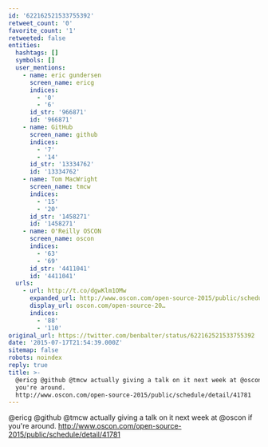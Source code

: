 ```yaml
---
id: '622162521533755392'
retweet_count: '0'
favorite_count: '1'
retweeted: false
entities:
  hashtags: []
  symbols: []
  user_mentions:
    - name: eric gundersen
      screen_name: ericg
      indices:
        - '0'
        - '6'
      id_str: '966871'
      id: '966871'
    - name: GitHub
      screen_name: github
      indices:
        - '7'
        - '14'
      id_str: '13334762'
      id: '13334762'
    - name: Tom MacWright
      screen_name: tmcw
      indices:
        - '15'
        - '20'
      id_str: '1458271'
      id: '1458271'
    - name: O'Reilly OSCON
      screen_name: oscon
      indices:
        - '63'
        - '69'
      id_str: '4411041'
      id: '4411041'
  urls:
    - url: http://t.co/dgwKlm1OMw
      expanded_url: http://www.oscon.com/open-source-2015/public/schedule/detail/41781
      display_url: oscon.com/open-source-20…
      indices:
        - '88'
        - '110'
original_url: https://twitter.com/benbalter/status/622162521533755392
date: '2015-07-17T21:54:39.000Z'
sitemap: false
robots: noindex
reply: true
title: >-
  @ericg @github @tmcw actually giving a talk on it next week at @oscon if
  you're around.
  http://www.oscon.com/open-source-2015/public/schedule/detail/41781
---
```


@ericg @github @tmcw actually giving a talk on it next week at @oscon if you're around. http://www.oscon.com/open-source-2015/public/schedule/detail/41781